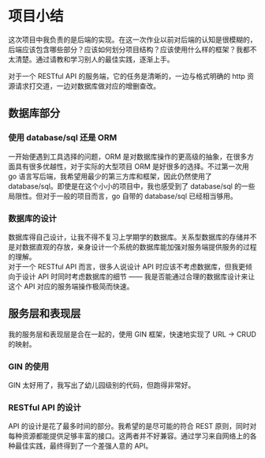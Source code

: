 # 项目小结

这次项目中我负责的是后端的实现。在这一次作业以前对后端的认知是很模糊的，后端应该包含哪些部分？应该如何划分项目结构？应该使用什么样的框架？我都不太清楚。通过请教和学习别人的最佳实践，逐渐上手。

对于一个 RESTful API 的服务端，它的任务是清晰的，一边与格式明确的 http 资源请求打交道，一边对数据库做对应的增删查改。

## 数据库部分

### 使用 database/sql 还是 ORM

一开始便遇到工具选择的问题，ORM 是对数据库操作的更高级的抽象，在很多方面具有很多优越性，对于实际的大型项目 ORM 是好很多的选择。不过第一次用 go 语言写后端，我希望用最少的第三方库和框架，因此仍然使用了 database/sql。即使是在这个小小的项目中，我也感受到了 database/sql 的一些局限性。但对于一般的项目而言，go 自带的 database/sql 已经相当够用。

### 数据库的设计

数据库得自己设计，让我不得不复习上学期学的数据库。关系型数据库的存储并不是对数据直观的存放，亲身设计一个系统的数据库能加强对服务端提供服务的过程的理解。  
对于一个 RESTful API 而言，很多人说设计 API 时应该不考虑数据库，但我更倾向于设计 API 时同时考虑数据库的细节 —— 我是否能通过合理的数据库设计来让这个 API 对应的服务端操作极简而快速。

## 服务层和表现层

我的服务层和表现层是合在一起的，使用 GIN 框架，快速地实现了 URL -> CRUD 的映射。

### GIN 的使用

GIN 太好用了，我写出了幼儿园级别的代码，但跑得非常好。

### RESTful API 的设计

API 的设计是花了最多时间的部分。我希望的是尽可能的符合 REST 原则，同时对每种资源都能提供足够丰富的接口。这两者并不好兼容。通过学习来自网络上的各种最佳实践，最终得到了一个差强人意的 API。

